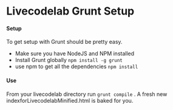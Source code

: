Livecodelab Grunt Setup
=====================

#### Setup ####

To get setup with Grunt should be pretty easy.

 * Make sure you have NodeJS and NPM installed
 * Install Grunt globally ```npm install -g grunt```
 * use npm to get all the dependencies ```npm install```

#### Use ####

From your livecodelab directory run ```grunt compile``` . A fresh new indexforLivecodelabMinified.html is baked for you.